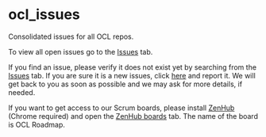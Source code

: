 # ocl_issues
Consolidated issues for all OCL repos.

To view all open issues go to the [Issues](https://github.com/OpenConceptLab/ocl_issues/issues) tab.

If you find an issue, please verify it does not exist yet by searching from the [Issues](https://github.com/OpenConceptLab/ocl_issues/issues) tab. If you are sure it is a new issues, click [here](https://github.com/OpenConceptLab/ocl_issues/issues/new) and report it.
We will get back to you as soon as possible and we may ask for more details, if needed. 

If you want to get access to our Scrum boards, please install [ZenHub](https://chrome.google.com/webstore/detail/zenhub-for-github/ogcgkffhplmphkaahpmffcafajaocjbd) (Chrome required) and open the [ZenHub boards](https://github.com/OpenConceptLab/ocl_issues/new/master?readme=1#boards) tab. The name of the board is OCL Roadmap. 
